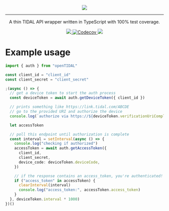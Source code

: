 <p align="center">
  <a href="https://github.com/openTIDAL/openTIDAL.js" target="_blank">
    <img src="https://colo.vaaski.com/static/openTIDAL-banner.svg">
  </a>
</p>
<hr>

<p align="center">
  A thin TIDAL API wrapper written in TypeScript with 100% test coverage.
</p>

<p align="center">
  <a href="https://npmjs.org/package/opentidal" alt="version">
    <img src="https://img.shields.io/npm/v/opentidal.svg?style=for-the-badge">
  </a>
  <a href="https://codecov.io/gh/openTIDAL/openTIDAL.js" alt="downloads">
    <img alt="Codecov" src="https://img.shields.io/codecov/c/gh/openTIDAL/openTIDAL.js?style=for-the-badge">
  </a>
  <a href="https://npmjs.org/package/opentidal" alt="downloads">
    <img src="https://img.shields.io/npm/dw/opentidal.svg?style=for-the-badge">
  </a>
</p>

# Example usage

```ts
import { auth } from "openTIDAL"

const client_id = "client_id"
const client_secret = "client_secret"

;(async () => {
  // get a device token to start the auth process
  const deviceToken = await auth.getDeviceToken({ client_id })

  // prints something like https://link.tidal.com/ABCDE
  // go to the provided URI and authorize the device
  console.log(`authorize via https://${deviceToken.verificationUriComplete}`)

  let accessToken

  // poll this endpoint until authorization is complete
  const interval = setInterval(async () => {
    console.log("checking if authorized")
    accessToken = await auth.getAccessToken({
      client_id,
      client_secret,
      device_code: deviceToken.deviceCode,
    })

    // if the response contains an access_token, you're authenticated!
    if ("access_token" in accessToken) {
      clearInterval(interval)
      console.log("access_token:", accessToken.access_token)
    }
  }, deviceToken.interval * 1000)
})()
```
